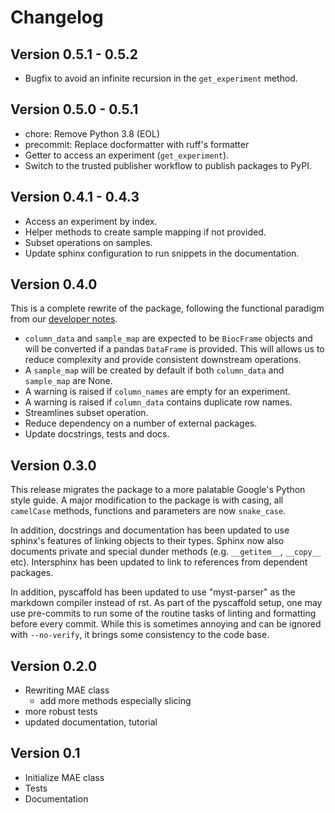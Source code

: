 # Changelog

## Version 0.5.1 - 0.5.2

- Bugfix to avoid an infinite recursion in the `get_experiment` method.

## Version 0.5.0 - 0.5.1

- chore: Remove Python 3.8 (EOL)
- precommit: Replace docformatter with ruff's formatter
- Getter to access an experiment (`get_experiment`).
- Switch to the trusted publisher workflow to publish packages to PyPI.

## Version 0.4.1 - 0.4.3

- Access an experiment by index.
- Helper methods to create sample mapping if not provided.
- Subset operations on samples.
- Update sphinx configuration to run snippets in the documentation.

## Version 0.4.0

This is a complete rewrite of the package, following the functional paradigm from our [developer notes](https://github.com/BiocPy/developer_guide#use-functional-discipline).

- `column_data` and `sample_map` are expected to be `BiocFrame` objects and will be converted if a pandas `DataFrame` is provided. This will allows us to reduce complexity and provide consistent downstream operations.
- A `sample_map` will be created by default if both `column_data` and `sample_map` are None.
- A warning is raised if `column_names` are empty for an experiment.
- A warning is raised if `column_data` contains duplicate row names.
- Streamlines subset operation.
- Reduce dependency on a number of external packages.
- Update docstrings, tests and docs.

## Version 0.3.0

This release migrates the package to a more palatable Google's Python style guide. A major modification to the package is with casing, all `camelCase` methods, functions and parameters are now `snake_case`.

In addition, docstrings and documentation has been updated to use sphinx's features of linking objects to their types. Sphinx now also documents private and special dunder methods (e.g. `__getitem__`, `__copy__` etc). Intersphinx has been updated to link to references from dependent packages.

In addition, pyscaffold has been updated to use "myst-parser" as the markdown compiler instead of rst.
As part of the pyscaffold setup, one may use pre-commits to run some of the routine tasks of linting and formatting before every commit. While this is sometimes annoying and can be ignored with `--no-verify`, it brings some consistency to the code base.

## Version 0.2.0

- Rewriting MAE class
  - add more methods especially slicing
- more robust tests
- updated documentation, tutorial

## Version 0.1

- Initialize MAE class
- Tests
- Documentation
